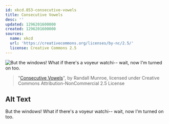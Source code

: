 ```yaml
---
id: xkcd.853-consecutive-vowels
title: Consecutive Vowels
desc: ''
updated: 1296201600000
created: 1296201600000
sources:
  name: xkcd
  url: 'https://creativecommons.org/licenses/by-nc/2.5/'
  license: Creative Commons 2.5
---
```

![But the windows! What if there's a voyeur watchi-- wait, now I'm turned on too.](https://imgs.xkcd.com/comics/consecutive_vowels.png)
> "[Consecutive Vowels](https://xkcd.com/853/)", by Randall Munroe, licensed under Creative Commons Attribution-NonCommercial 2.5 License

## Alt Text
But the windows! What if there's a voyeur watchi-- wait, now I'm turned on too.
